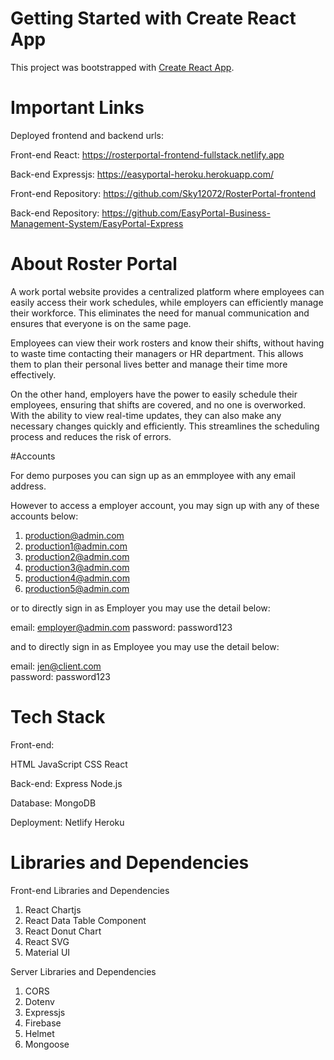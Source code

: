 # Getting Started with Create React App

This project was bootstrapped with [Create React App](https://github.com/facebook/create-react-app).

# Important Links
Deployed frontend and backend urls:

Front-end React: https://rosterportal-frontend-fullstack.netlify.app

Back-end Expressjs: https://easyportal-heroku.herokuapp.com/

Front-end Repository: https://github.com/Sky12072/RosterPortal-frontend

Back-end Repository: https://github.com/EasyPortal-Business-Management-System/EasyPortal-Express

# About Roster Portal

 A work portal website provides a centralized platform where employees can easily access their work schedules, while employers can efficiently manage their workforce. This eliminates the need for manual communication and ensures that everyone is on the same page.

Employees can view their work rosters and know their shifts, without having to waste time contacting their managers or HR department. This allows them to plan their personal lives better and manage their time more effectively.

On the other hand, employers have the power to easily schedule their employees, ensuring that shifts are covered, and no one is overworked. With the ability to view real-time updates, they can also make any necessary changes quickly and efficiently. This streamlines the scheduling process and reduces the risk of errors.

#Accounts

For demo purposes you can sign up as an emmployee with any email address.

However to access a employer account, you may sign up with any of these accounts below:

1. production@admin.com
2. production1@admin.com
3. production2@admin.com
4. production3@admin.com
5. production4@admin.com
6. production5@admin.com

or to directly sign in as Employer you may use the detail below:

email: employer@admin.com
password: password123

and to directly sign in as Employee you may use the detail below:

email: jen@client.com  
password: password123

# Tech Stack
Front-end:

HTML
JavaScript
CSS
React

Back-end:
Express
Node.js

Database:
MongoDB

Deployment:
Netlify
Heroku


# Libraries and Dependencies

Front-end Libraries and Dependencies

1. React Chartjs
2. React Data Table Component
3. React Donut Chart
4. React SVG
5. Material UI


Server Libraries and Dependencies

1. CORS
2. Dotenv
3. Expressjs
4. Firebase
5. Helmet
6. Mongoose